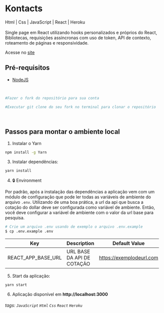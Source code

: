 # Kontacts

<p>
Html | Css | JavaScript | React | Heroku <br><br>
Single page em React utilizando hooks personalizados e próprios do React, Bibliotecas, requisições assíncronas com uso de token, API de contexto, roteamento de páginas e responsividade.
</p>

Acesse no [site](https://dashboard.heroku.com/apps/front-crud-pnttel/)<br>

## Pré-requisitos

- [NodeJS](https://nodejs.org/en/download/)

<br>

```bash
#Fazer o fork do repositório para sua conta

#Executar git clone do seu fork no terminal para clonar o repositório
```

<br>

## Passos para montar o ambiente local

1. Instalar o Yarn

```sh
npm install -g Yarn
```

3. Instalar dependências:

```sh
yarn install
```


 4. 🔒 Environment

Por padrão, após a instalação das dependências a aplicação vem com um módulo de configuração que pode ler todas as variáveis ​​de ambiente do arquivo `.env`.
Utilizando de uma boa prática, a url da api que busca a cotação do dollar deve ser configurada como variável de ambiente. Então, você deve configurar a variável de ambiente com o valor da url base para pesquisa.

```bash
# Crie um arquivo .env usando de exemplo o arquivo .env.example
$ cp .env.example .env
```

| Key                       | Description                                                          | Default Value              |
| ------------------------- | -------------------------------------------------------------------- | -------------------------- |
| REACT_APP_BASE_URL        | URL BASE DA API DE COTAÇÃO                                           | https://exemplodeurl.com   |



5. Start da aplicação:

```sh
yarn start
```

6. Aplicação disponível em **http://localhost:3000**

###### tags: `JavaScript` `Html`  `Css`  `React`  `Heroku`